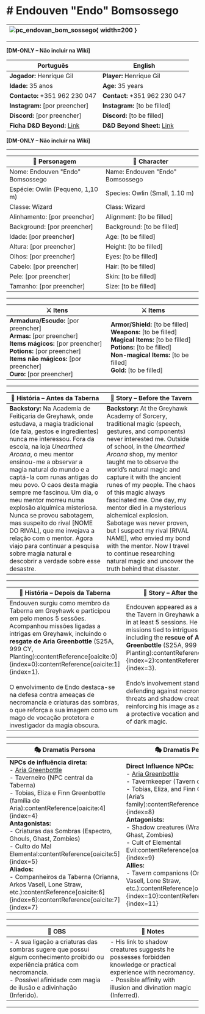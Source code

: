 #  # Endouven "Endo" Bomsossego

| ![pc_endovan_bom_sossego](assets/pc/pc_blank.png){ width=200 } |
| -------------------------------------------------------------- |

---

**[DM-ONLY – Não incluir na Wiki]**  

| Português                                                                    | English                                                |
| --------------------------------------------------------- | ---------------------------------------- |
| **Jogador:** Henrique Gil                                      | **Player:**  Henrique Gil                      |
| **Idade:** 35 anos                                          | **Age:**   35 years                        |
| **Contacto:** +351 962 230 047                                    | **Contact:**  +351 962 230 047                   |
| **Instagram:** [por preencher]                                   | **Instagram:**  [to be filled]               |
| **Discord:** [por preencher]                                       | **Discord:**  [to be filled]                   |
| **Ficha D&D Beyond:** [Link](https://www.dndbeyond.com/characters/117743637)                     | **D&D Beyond Sheet:** [Link](https://www.dndbeyond.com/characters/117743637) |

**[DM-ONLY – Não incluir na Wiki]**  

---

| **🧙 Personagem**                 | **🧙 Character**                  |
| --------------------------------- | --------------------------------- |
| Nome: Endouven "Endo" Bomsossego  | Name:  Endouven "Endo" Bomsossego |
| Espécie:  Owlin (Pequeno, 1,10 m) | Species:  Owlin (Small, 1.10 m)   |
| Classe:  Wizard                   | Class:  Wizard                    |
| Alinhamento: [por preencher]      | Alignment: [to be filled]         |
| Background: [por preencher]       | Background: [to be filled]        |
| Idade: [por preencher]            | Age: [to be filled]               |
| Altura: [por preencher]           | Height: [to be filled]            |
| Olhos: [por preencher]            | Eyes: [to be filled]              |
| Cabelo: [por preencher]           | Hair: [to be filled]              |
| Pele: [por preencher]             | Skin: [to be filled]              |
| Tamanho:  [por preencher]         | Size:  [to be filled]             |

---

| **⚔️ Itens**             | **⚔️ Items**                         |
| ---------------------- | ------------------------------ |
| **Armadura/Escudo:** [por preencher] <br>**Armas:** [por preencher]<br>**Items mágicos:** [por preencher]<br>**Potions:** [por preencher]<br>**Items não mágicos:** [por preencher]<br>**Ouro:** [por preencher] | **Armor/Shield:** [to be filled]  <br>**Weapons:** [to be filled]<br>**Magical Items:** [to be filled]<br>**Potions:** [to be filled]<br>**Non-magical Items:** [to be filled]<br>**Gold:** [to be filled] |

---

| **📖 História – Antes da Taberna** | **📖 Story – Before the Tavern** |
| ---------------------------------- | -------------------------------- |
| **Backstory:** Na Academia de Feitiçaria de Greyhawk, onde estudava, a magia tradicional (de fala, gestos e ingredientes) nunca me interessou. Fora da escola, na loja *Unearthed Arcana*, o meu mentor ensinou-me a observar a magia natural do mundo e a captá-la com runas antigas do meu povo. O caos desta magia sempre me fascinou. Um dia, o meu mentor morreu numa explosão alquímica misteriosa. Nunca se provou sabotagem, mas suspeito do rival [NOME DO RIVAL], que me invejava a relação com o mentor. Agora viajo para continuar a pesquisa sobre magia natural e descobrir a verdade sobre esse desastre. | **Backstory:** At the Greyhawk Academy of Sorcery, traditional magic (speech, gestures, and components) never interested me. Outside of school, in the *Unearthed Arcana* shop, my mentor taught me to observe the world’s natural magic and capture it with the ancient runes of my people. The chaos of this magic always fascinated me. One day, my mentor died in a mysterious alchemical explosion. Sabotage was never proven, but I suspect my rival [RIVAL NAME], who envied my bond with the mentor. Now I travel to continue researching natural magic and uncover the truth behind that disaster. |

---

| **📖 História – Depois da Taberna** | **📖 Story – After the Tavern** |
| ----------------------------------- | -------------------------------- |
| Endouven surgiu como membro da Taberna em Greyhawk e participou em pelo menos 5 sessões. Acompanhou missões ligadas a intrigas em Greyhawk, incluindo o **resgate de Aria Greenbottle** (S25A, 999 CY, Planting):contentReference[oaicite:0]{index=0}:contentReference[oaicite:1]{index=1}. <br><br> O envolvimento de Endo destaca-se na defesa contra ameaças de necromancia e criaturas das sombras, o que reforça a sua imagem como um mago de vocação protetora e investigador da magia obscura. | Endouven appeared as a member of the Tavern in Greyhawk and took part in at least 5 sessions. He joined missions tied to intrigues in Greyhawk, including the **rescue of Aria Greenbottle** (S25A, 999 CY, Planting):contentReference[oaicite:2]{index=2}:contentReference[oaicite:3]{index=3}. <br><br> Endo’s involvement stands out in defending against necromantic threats and shadow creatures, reinforcing his image as a wizard with a protective vocation and investigator of dark magic. |

---

| **🎭 Dramatis Persona**                                                                                                                 | **🎭 Dramatis Persona**                                                                                                           |
| --------------------------------------------------------------------------------------------------------------------------------------- | --------------------------------------------------------------------------------------------------------------------------------- |
| **NPCs de influência direta:**  <br>- [Aria Greenbottle](aria_greenbottle.md) <br>- Taverneiro (NPC central da Taberna) <br>- Tobias, Eliza e Finn Greenbottle (família de Aria):contentReference[oaicite:4]{index=4}<br>**Antagonistas:**  <br>- Criaturas das Sombras (Espectro, Ghouls, Ghast, Zombies) <br>- Culto do Mal Elemental:contentReference[oaicite:5]{index=5}<br>**Aliados:**  <br>- Companheiros da Taberna (Orianna, Arkos Vasell, Lone Straw, etc.):contentReference[oaicite:6]{index=6}:contentReference[oaicite:7]{index=7} | **Direct Influence NPCs:**  <br>- [Aria Greenbottle](aria_greenbottle.md) <br>- Tavernkeeper (Tavern central NPC) <br>- Tobias, Eliza, and Finn Greenbottle (Aria’s family):contentReference[oaicite:8]{index=8}<br>**Antagonists:**  <br>- Shadow creatures (Wraith, Ghouls, Ghast, Zombies) <br>- Cult of Elemental Evil:contentReference[oaicite:9]{index=9}<br>**Allies:**  <br>- Tavern companions (Orianna, Arkos Vasell, Lone Straw, etc.):contentReference[oaicite:10]{index=10}:contentReference[oaicite:11]{index=11} |

---

| **🔮 OBS** | **🔮 Notes** |
| ---------- | ------------ |
| - A sua ligação a criaturas das sombras sugere que possui algum conhecimento proibido ou experiência prática com necromancia. <br>- Possível afinidade com magia de ilusão e adivinhação (Inferido).   | - His link to shadow creatures suggests he possesses forbidden knowledge or practical experience with necromancy. <br>- Possible affinity with illusion and divination magic (Inferred). |

---
